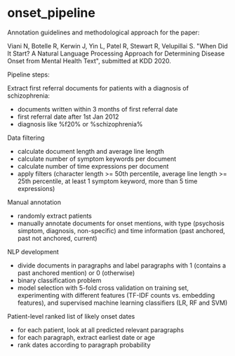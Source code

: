 # onset_pipeline

Annotation guidelines and methodological approach for the paper:

Viani N, Botelle R, Kerwin J, Yin L, Patel R, Stewart R, Velupillai S. "When Did It Start? A Natural Language Processing Approach for Determining Disease Onset from Mental Health Text", submitted at KDD 2020.

Pipeline steps:

Extract first referral documents for patients with a diagnosis of schizophrenia:
- documents written within 3 months of first referral date
- first referral date after 1st Jan 2012
- diagnosis like %f20% or %schizophrenia%

Data filtering
- calculate document length and average line length
- calculate number of symptom keywords per document
- calculate number of time expressions per document
- apply filters (character length >= 50th percentile, average line length >= 25th percentile, at least 1 symptom keyword, more than 5 time expressions)

Manual annotation
- randomly extract patients
- manually annotate documents for onset mentions, with type (psychosis simptom, diagnosis, non-specific) and time information (past anchored, past not anchored, current)

NLP development
- divide documents in paragraphs and label paragraphs with 1 (contains a past anchored mention) or 0 (otherwise)
- binary classification problem
- model selection with 5-fold cross validation on training set, experimenting with different features (TF-IDF counts vs. embedding features), and supervised machine learning classifiers (LR, RF and SVM)

Patient-level ranked list of likely onset dates
- for each patient, look at all predicted relevant paragraphs
- for each paragraph, extract earliest date or age
- rank dates according to paragraph probability
